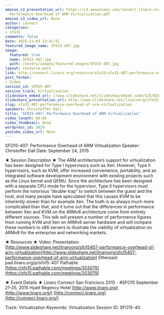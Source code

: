 ```yaml
---
amazon_s3_presentation_url: https://s3.amazonaws.com/connect.linaro.org/sfo15/Presentations/09-24-Thursday/SFO15-407-
  Performance Overhead of ARM Virtualization.pdf
amazon_s3_video_url: None
author: connect
categories:
- sfo15
comments: false
date: 2015-11-03 13:41:51
featured_image_name: SFO15-407.jpg
image:
  featured: true
  name: SFO15-407.jpg
  path: /assets/images/featured-images/SFO15-407.jpg
layout: resource-post
link: http://connect.linaro.org/resource/sfo15/sfo15-407-performance-overhead-of-arm-virtualization/
post_format:
- Video
session_id: SFO15-407
session_track: Virtualization
slideshare_embed_url: //www.slideshare.net/slideshow/embed_code/53570285
slideshare_presentation_url: http://www.slideshare.net/linaroorg/sfo15407-performance-overhead-of-arm-virtualization
slug: sfo15-407-performance-overhead-of-arm-virtualization
speakers: Christoffer Dall
title: 'SFO15-407: Performance Overhead of ARM Virtualization'
video_length: 00:00
video_thumbnail: None
wordpress_id: 3029
youtube_video_url: None
---
```


SFO15-407: Performance Overhead of ARM Virtualization
Speaker: Christoffer Dall
Date: September 24, 2015

★ Session Description ★
The ARM architecture’s support for virtualization has been designed for Type I hypervisors such as Xen. However, Type II hypervisors, such as KVM, offer increased convenience, portability, and an integrated software development environment with existing projects such as the Linux kernel and QEMU. Since the architecture has been designed with a separate CPU mode for the hypervisor, Type II hypervisors must perform the notorious “double-trap” to switch between the guest and the host, and many people have speculated that this causes KVM to be inherently slower than for example Xen. The truth is as always much more complicated than that, and it turns out that the differences in performance between Xen and KVM on the ARMv8 architecture come from entirely different sources. This talk will present a number of performance figures from running KVM and Xen on ARMv8 server hardware and will compare these numbers to x86 servers to illustrate the viability of virtualization on ARMv8 for the enterprise and networking markets.

★ Resources ★
Video:
Presentation: [http://www.slideshare.net/linaroorg/sfo15407-performance-overhead-of-arm-virtualization](http://www.slideshare.net/linaroorg/sfo15407-performance-overhead-of-arm-virtualization)
Etherpad: pad.linaro.org/p/sfo15-407
Pathable: [https://sfo15.pathable.com/meetings/303079](https://sfo15.pathable.com/meetings/303079)

★ Event Details ★
Linaro Connect San Francisco 2015 - #SFO15
September 21-25, 2015
Hyatt Regency Hotel
[http://www.linaro.org](http://www.linaro.org/)
[http://connect.linaro.org](http://connect.linaro.org/)

Track: Virtualization
Keywords: Virtualization
Session ID: SFO15-40